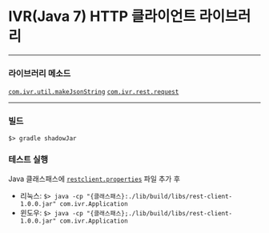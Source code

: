 # IVR(Java 7) HTTP 클라이언트 라이브러리

---

### 라이브러리 메소드

[`com.ivr.util.makeJsonString`](lib/src/main/java/com/ivr/util/JsonUtil.java)
[`com.ivr.rest.request`](lib/src/main/java/com/ivr/rest/Client.java)

---

### 빌드

`$> gradle shadowJar`

### 테스트 실행

Java 클래스패스에 [`restclient.properties`](lib/src/main/resources/restclient.properties) 파일 추가 후

- 리눅스: `$> java -cp "{클래스패스}:./lib/build/libs/rest-client-1.0.0.jar" com.ivr.Application`
- 윈도우: `$> java -cp "{클래스패스};./lib/build/libs/rest-client-1.0.0.jar" com.ivr.Application`

